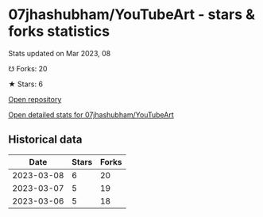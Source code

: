 # 07jhashubham/YouTubeArt - stars & forks statistics

Stats updated on Mar 2023, 08

☋ Forks: 20

★ Stars: 6

[Open repository](https://github.com/07jhashubham/YouTubeArt)

[Open detailed stats for 07jhashubham/YouTubeArt](https://reviewgithub.com/rep/07jhashubham/YouTubeArt)

## Historical data
| Date | Stars | Forks |
|------|-------|-------|
| 2023-03-08 | 6 | 20 | 
| 2023-03-07 | 5 | 19 | 
| 2023-03-06 | 5 | 18 | 

